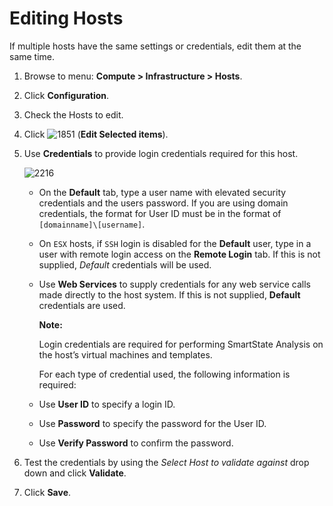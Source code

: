 # Editing Hosts

If multiple hosts have the same settings or credentials, edit them at
the same time.

1.  Browse to menu: **Compute > Infrastructure > Hosts**.

2.  Click **Configuration**.

3.  Check the Hosts to edit.

4.  Click ![1851](../images/1851.png) (**Edit Selected items**).

5.  Use **Credentials** to provide login credentials required for this
    host.

    ![2216](../images/2216.png)

      - On the **Default** tab, type a user name with elevated security
        credentials and the users password. If you are using domain
        credentials, the format for User ID must be in the format of
        `[domainname]\[username]`.

      - On `ESX` hosts, if `SSH` login is disabled for the **Default**
        user, type in a user with remote login access on the **Remote
        Login** tab. If this is not supplied, *Default* credentials will
        be used.

      - Use **Web Services** to supply credentials for any web service
        calls made directly to the host system. If this is not supplied,
        **Default** credentials are used.

        **Note:**

        Login credentials are required for performing SmartState Analysis on the host’s virtual machines and templates.

        For each type of credential used, the following information is required:

      - Use **User ID** to specify a login ID.

      - Use **Password** to specify the password for the User ID.

      - Use **Verify Password** to confirm the password.

6.  Test the credentials by using the *Select Host to validate against*
    drop down and click **Validate**.

7.  Click **Save**.
